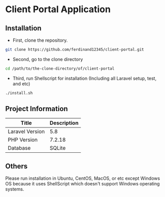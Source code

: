 # Client Portal Application
## Installation
- First, clone the repository.
```bash
git clone https://github.com/ferdinand12345/client-portal.git
```
- Second, go to the clone directory
```bash
cd /path/to/the-clone-directory/of/client-portal
```
- Third, run Shellscript for installation (Including all Laravel setup, test, and etc)
```bash
./install.sh
```
## Project Information
Title | Description
--- | ---
Laravel Version | 5.8
PHP Version | 7.2.18
Database | SQLite
## Others
Please run installation in Ubuntu, CentOS, MacOS, or etc except Windows OS because it uses ShellScript which doesn't support Windows operating systems.
